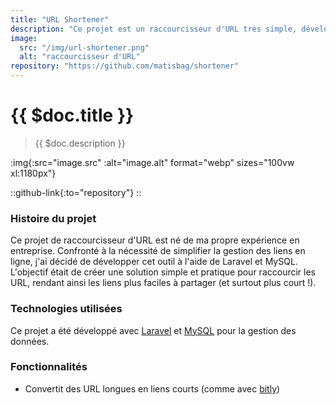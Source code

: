 ```yaml
---
title: "URL Shortener"
description: "Ce projet est un raccourcisseur d'URL très simple, développé à l'aide de Laravel et MySQL."
image:
  src: "/img/url-shortener.png"
  alt: "raccourcisseur d'URL"
repository: "https://github.com/matisbag/shortener"
---
```


# {{ $doc.title }}

> {{ $doc.description }}

:img{:src="image.src" :alt="image.alt" format="webp" sizes="100vw xl:1180px"}

::github-link{:to="repository"}
::

### Histoire du projet

Ce projet de raccourcisseur d'URL est né de ma propre expérience en entreprise. Confronté à la nécessité de simplifier la gestion des liens en ligne, j'ai décidé de développer cet outil à l'aide de Laravel et MySQL. L'objectif était de créer une solution simple et pratique pour raccourcir les URL, rendant ainsi les liens plus faciles à partager (et surtout plus court !).

### Technologies utilisées

Ce projet a été développé avec [Laravel](https://laravel.com/) et [MySQL](https://www.mysql.com/) pour la gestion des données.

### Fonctionnalités

- Convertit des URL longues en liens courts (comme avec [bitly](https://bitly.com/))

